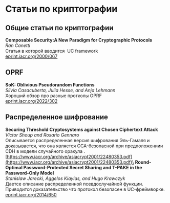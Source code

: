 # Статьи по криптографии
## Общие статьи по криптографии
**Composable Security:A New Paradigm for Cryptographic Protocols**\
_Ran Canetti_\
Статья в которой вводится  UC framework\
[eprint.iacr.org/2000/067](https://eprint.iacr.org/2000/067.pdf)
## OPRF
**SoK: Oblivious Pseudorandom Functions**\
_Sílvia Casacuberta, Julia Hesse, and Anja Lehmann_\
Хороший обзор про разные протколы OPRF\
[eprint.iacr.org/2022/302](https://eprint.iacr.org/2022/302.pdf)
## Распределенное шифрование 
**Securing Threshold Cryptosystems against Chosen Ciphertext
Attack**\
_Victor Shoup and Rosario Gennaro_\
Описывается распределенная версия шифрования Эль-Гамаля и доказывается, что она является CCA-безопасной при предположениии CDH в модели случайного оракула .\
[https://www.iacr.org/archive/asiacrypt2001/22480353.pdf](https://www.iacr.org/archive/asiacrypt2001/22480353.pdf)\
**Round-Optimal Password-Protected Secret Sharing and T-PAKE in the Password-Only Model**\
_Stanislaw Jarecki, Aggelos Kiayias, and Hugo Krawczyk_\
Даетсе описание распределенной псевдослучайной функции. Приводится доказательство что протокол безопасен в UC-фреймворке.\
[eprint.iacr.org/2014/650](https://eprint.iacr.org/2014/650.pdf)







